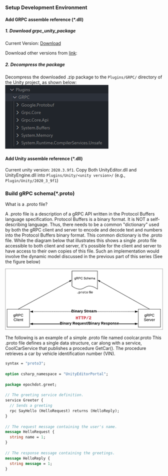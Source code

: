 ### Setup Development Environment

#### Add GRPC assemble reference (*.dll)
##### 1. Download grpc_unity_package

Current Version:  [Download](https://packages.grpc.io/archive/2022/03/851df6d46db90172427ad13178d0f319c6af889e-c6618abe-8aa9-4c92-a1ec-1c9ce2d58661/csharp/grpc_unity_package.2.45.0-dev202203040948.zip)

Download other versions from [link](https://packages.grpc.io/): 

##### 2. Decompress the package
Decompress the downloaded .zip package to the `Plugins/GRPC/` directory of the Unity project, as shown below:
![alt text](Doc/Image/epochdot_grpc_unity_intro_install_grpc_lib.png)

#### Add Unity assemble reference (*.dll)
Current unity version: `2020.3.9f1`. 
Copy Both UnityEditor.dll and UnityEngine.dll into `Plugins/Unity/<unity version>/` (e.g., `Plugin/Unity/2020_3_9f1`)

### Build gRPC schema(*.proto)

What is a .proto file?

A .proto file is a description of a gRPC API written in the Protocol Buffers language specification. Protocol Buffers is a binary format. It is NOT a self-describing language. Thus, there needs to be a common "dictionary" used by both the gRPC client and server to encode and decode text and numbers into the Protocol Buffers binary format. This common dictionary is the .proto file. While the diagram below that illustrates this shows a single .proto file accessible to both client and server, it's possible for the client and server to have access to their own copies of this file. Such an implementation would involve the dynamic model discussed in the previous part of this series (See the figure below)

![alt text](Doc/Image/epochdot_grpc_unity_intro_install_grpc_proto.png)

The following is an example of a simple .proto file named coolcar.proto This .proto file defines a single data structure, car along with a service, CoolCarService that publishes a procedure GetCar(). The procedure retrieves a car by vehicle identification number (VIN).

```proto
syntax = "proto3";

option csharp_namespace = "UnityEditorPortal";

package epochdot.greet;

// The greeting service definition.
service Greeter {
  // Sends a greeting
  rpc SayHello (HelloRequest) returns (HelloReply);
}

// The request message containing the user's name.
message HelloRequest {
  string name = 1;
}

// The response message containing the greetings.
message HelloReply {
  string message = 1;
}

```